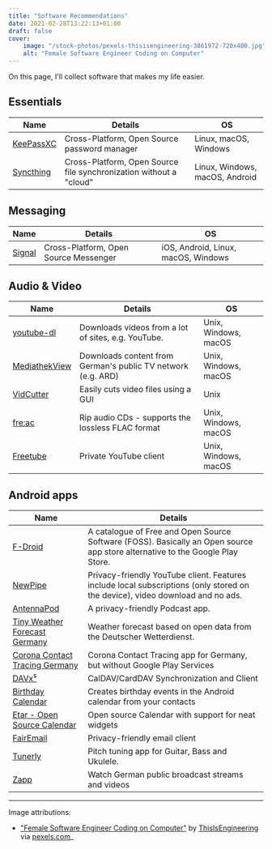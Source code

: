 ```yaml
---
title: "Software Recommendations"
date: 2021-02-28T13:22:13+01:00
draft: false
cover:
    image: "/stock-photos/pexels-thisisengineering-3861972-720x480.jpg"
    alt: "Female Software Engineer Coding on Computer"
---
```


On this page, I'll collect software that makes my life easier.

## Essentials

| Name | Details | OS |
| - | - | - |
| [KeePassXC](https://keepassxc.org/) | Cross-Platform, Open Source password manager | Linux, macOS, Windows |
| [Syncthing](https://syncthing.net/) | Cross-Platform, Open Source file synchronization without a "cloud" | Linux, Windows, macOS, Android |

## Messaging

| Name | Details | OS |
| - | - | - |
| [Signal](https://signal.org/) | Cross-Platform, Open Source Messenger | iOS, Android, Linux, macOS, Windows |

## Audio & Video

| Name | Details | OS |
| - | - | - |
| [youtube-dl](https://ytdl-org.github.io/youtube-dl/) | Downloads videos from a lot of sites, e.g. YouTube. | Unix, Windows, macOS |
| [MediathekView](https://mediathekview.de/) | Downloads content from German's public TV network (e.g. ARD) | Unix, Windows, macOS |
| [VidCutter](https://github.com/ozmartian/vidcutter) | Easily cuts video files using a GUI | Unix |
| [fre:ac](https://www.freac.org/) | Rip audio CDs - supports the lossless FLAC format | Unix, Windows, macOS |
| [Freetube](https://freetubeapp.io/) | Private YouTube client | Unix, Windows, macOS |

## Android apps

| Name | Details |
| - | - |
| [F-Droid](https://www.f-droid.org/) | A catalogue of Free and Open Source Software (FOSS). Basically an Open source app store alternative to the Google Play Store. |
| [NewPipe](https://newpipe.net/) | Privacy-friendly YouTube client. Features include local subscriptions (only stored on the device), video download and no ads. |
| [AntennaPod](https://antennapod.org/) | A privacy-friendly Podcast app. |
| [Tiny Weather Forecast Germany](https://f-droid.org/en/packages/de.kaffeemitkoffein.tinyweatherforecastgermany/) |  Weather forecast based on open data from the Deutscher Wetterdienst. |
| [Corona Contact Tracing Germany](https://f-droid.org/en/packages/de.corona.tracing/) | Corona Contact Tracing app for Germany, but without Google Play Services |
| [DAVx⁵](https://f-droid.org/en/packages/at.bitfire.davdroid/) |  CalDAV/CardDAV Synchronization and Client |
| [Birthday Calendar](https://f-droid.org/en/packages/saschpe.contactevents/) | Creates birthday events in the Android calendar from your contacts |
| [Etar - Open Source Calendar](https://f-droid.org/en/packages/ws.xsoh.etar/) | Open source Calendar with support for neat widgets |
| [FairEmail](https://f-droid.org/en/packages/eu.faircode.email/) | Privacy-friendly email client |
| [Tunerly](https://f-droid.org/en/packages/com.tunerly/) |  Pitch tuning app for Guitar, Bass and Ukulele. |
| [Zapp](https://f-droid.org/en/packages/de.christinecoenen.code.zapp/) | Watch German public broadcast streams and videos |

---

Image attributions:
- ["Female Software Engineer Coding on Computer"](https://www.pexels.com/photo/female-software-engineer-coding-on-computer-3861972/) by [ThisIsEngineering](https://www.pexels.com/@thisisengineering) via [pexels.com](https://www.pexels.com/license/)_
